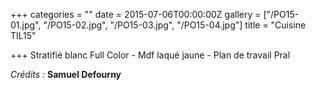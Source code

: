 +++
categories = ""
date = 2015-07-06T00:00:00Z
gallery = ["/PO15-01.jpg", "/PO15-02.jpg", "/PO15-03.jpg", "/PO15-04.jpg"]
title = "Cuisine TIL15"

+++
Stratifié blanc Full Color - Mdf laqué jaune - Plan de travail Pral

_Crédits :_ **Samuel Defourny**